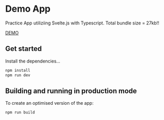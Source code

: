 # Demo App

Practice App utiliziing Svelte.js with Typescript. Total bundle size = 27kb!!

<a href="https://alexvdvalk.github.io/Svelte-todoList/" target="_blank">DEMO</a>

## Get started

Install the dependencies...

```bash
npm install
npm run dev
```

## Building and running in production mode

To create an optimised version of the app:

```bash
npm run build
```
